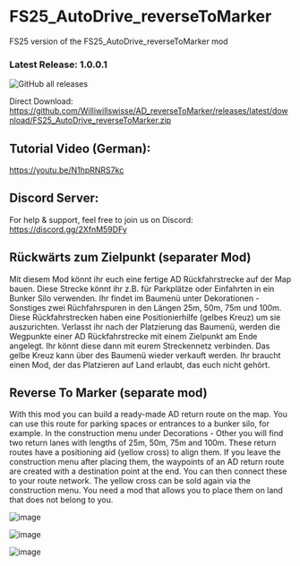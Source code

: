 # FS25_AutoDrive_reverseToMarker
FS25 version of the FS25_AutoDrive_reverseToMarker mod

### Latest Release: 1.0.0.1
![GitHub all releases](https://img.shields.io/github/downloads/Williwillswisse/AD_reverseToMarker/total?label=Downloads&style=plastic)

Direct Download: https://github.com/Williwillswisse/AD_reverseToMarker/releases/latest/download/FS25_AutoDrive_reverseToMarker.zip

## Tutorial Video (German):
https://youtu.be/N1hpRNRS7kc

## Discord Server:
For help & support, feel free to join us on Discord: 
https://discord.gg/2XfnM59DFy

## Rückwärts zum Zielpunkt (separater Mod)
Mit diesem Mod könnt ihr euch eine fertige AD Rückfahrstrecke auf der Map bauen.
Diese Strecke könnt ihr z.B. für Parkplätze oder Einfahrten in ein Bunker Silo verwenden.
Ihr findet im Baumenü unter Dekorationen - Sonstiges zwei Rüchfahrspuren in den Längen 25m, 50m, 75m und 100m.
Diese Rückfahrstrecken haben eine Positionierhilfe (gelbes Kreuz) um sie auszurichten.
Verlasst ihr nach der Platzierung das Baumenü, werden die Wegpunkte einer AD Rückfahrstrecke mit einem Zielpunkt am Ende angelegt.
Ihr könnt diese dann mit eurem Streckennetz verbinden. Das gelbe Kreuz kann über des Baumenü wieder verkauft werden.
Ihr braucht einen Mod, der das Platzieren auf Land erlaubt, das euch nicht gehört.

## Reverse To Marker (separate mod)
With this mod you can build a ready-made AD return route on the map.
You can use this route for parking spaces or entrances to a bunker silo, for example.
In the construction menu under Decorations - Other you will find two return lanes with lengths of 25m, 50m, 75m and 100m.
These return routes have a positioning aid (yellow cross) to align them.
If you leave the construction menu after placing them, the waypoints of an AD return route are created with a destination point at the end.
You can then connect these to your route network. The yellow cross can be sold again via the construction menu.
You need a mod that allows you to place them on land that does not belong to you.


![image](https://github.com/user-attachments/assets/b2e1457c-b782-4d71-95c3-980f2e8f7bf2)

![image](https://github.com/user-attachments/assets/d8cd3bbc-f3b2-4d10-a46d-818012a87671)

![image](https://github.com/user-attachments/assets/039603c6-2c82-4cfd-adf3-35dbc2349344)
